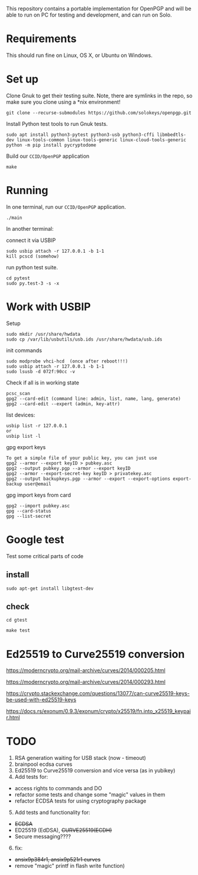 This repository contains a portable implementation for OpenPGP and will be
able to run on PC for testing and development, and can run on Solo.

# Requirements

This should run fine on Linux, OS X, or Ubuntu on Windows.

# Set up

Clone Gnuk to get their testing suite.  Note, there are symlinks in the repo, so
make sure you clone using a \*nix environment!

```
git clone --recurse-submodules https://github.com/solokeys/openpgp.git
```

Install Python test tools to run Gnuk tests.

```
sudo apt install python3-pytest python3-usb python3-cffi libmbedtls-dev linux-tools-common linux-tools-generic linux-cloud-tools-generic
python -m pip install pycryptodome
```

Build our `CCID/OpenPGP` application

```
make
```

# Running

In one terminal, run our `CCID/OpenPGP` application.

```
./main
```

In another terminal: 

connect it via USBIP

```
sudo usbip attach -r 127.0.0.1 -b 1-1
kill pcscd (somehow)
```

run python test suite.

```
cd pytest 
sudo py.test-3 -s -x
```

# Work with USBIP

Setup
```
sudo mkdir /usr/share/hwdata
sudo cp /var/lib/usbutils/usb.ids /usr/share/hwdata/usb.ids
```

init commands
```
sudo modprobe vhci-hcd  (once after reboot!!!)
sudo usbip attach -r 127.0.0.1 -b 1-1
sudo lsusb -d 072f:90cc -v
```

Check if all is in working state

```
pcsc_scan
gpg2 --card-edit (command line: admin, list, name, lang, generate)
gpg2 --card-edit --expert (admin, key-attr)
```

list devices:
```
usbip list -r 127.0.0.1
or
usbip list -l
```

gpg export keys
```
To get a simple file of your public key, you can just use 
gpg2 --armor --export keyID > pubkey.asc
gpg2 --output pubkey.pgp --armor --export keyID
gpg2 --armor --export-secret-key keyID > privatekey.asc
gpg2 --output backupkeys.pgp --armor --export --export-options export-backup user@email
```

gpg import keys from card
```
gpg2 --import pubkey.asc
gpg --card-status
gpg --list-secret
```

# Google test

Test some critical parts of code

## install

`sudo apt-get install libgtest-dev`

## check

`cd gtest`

`make test`

# Ed25519 to Curve25519 conversion

https://moderncrypto.org/mail-archive/curves/2014/000205.html

https://moderncrypto.org/mail-archive/curves/2014/000293.html

https://crypto.stackexchange.com/questions/13077/can-curve25519-keys-be-used-with-ed25519-keys

https://docs.rs/exonum/0.9.3/exonum/crypto/x25519/fn.into_x25519_keypair.html

# TODO

1. RSA generation waiting for USB stack (now - timeout)
2. brainpool ecdsa curves
3. Ed25519 to Curve25519 conversion and vice versa (as in yubikey)
4. Add tests for:
  - access rights to commands and DO
  - refactor some tests and change some "magic" values in them
  - refactor ECDSA tests for using cryptography package
5. Add tests and functionality for:
  - ~~ECDSA~~
  - ED25519 (EdDSA), ~~CURVE25519(ECDH)~~
  - Secure messaging????
6. fix:
  - ~~ansix9p384r1, ansix9p521r1 curves~~
  - remove "magic" printf in flash write function)

